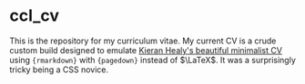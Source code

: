 # ccl_cv

This is the repository for my curriculum vitae. My current CV is a crude custom
build designed to emulate [Kieran Healy's beautiful minimalist CV](https://kieranhealy.org/vita.pdf) 
using `{rmarkdown}` with `{pagedown}` instead of $\LaTeX$. It was a 
surprisingly tricky being a CSS novice.

